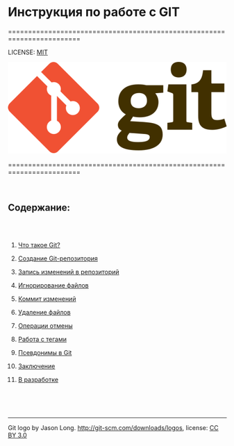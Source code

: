 # **Инструкция по работе с GIT**
========================================================================

LICENSE: [MIT](./license.md) 

![git-logo](./assets/git_logo.svg)

========================================================================

<br/>

## **Содержание:**

<br/>
<br/>

1. [Что такое Git?](./git_is.md "Первый раздел")

2. [Создание Git-репозитория](./%D1%81reation.md "Второй раздел")

3. [Запись изменений в репозиторий](./changing.md "Третий раздел")

4. [Игнорирование файлов](./Ignoring.md "Четвёртый раздел")

5. [Коммит изменений](./committing.md "Пятый раздел")

6. [Удаление файлов](./removing.md "Шестой раздел")

7. [Операции отмены](./undoing.md "Седьмой раздел")

8. [Работа с тегами](./tagging.md "Восьмой раздел")

9. [Псевдонимы в Git](./aliases.md "Девятый раздел")

10. [Заключение](./summary.md "Десятый раздел")

11. [В разработке](./development.md "Одиннадцатый раздел")

<br/>
<br/>
<br/>

---

Git logo by Jason Long. http://git-scm.com/downloads/logos, license: [CC BY 3.0](https://creativecommons.org/licenses/by/3.0/)